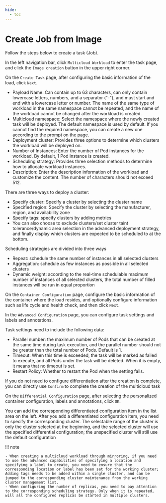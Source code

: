 ```yaml
---
hide:
  - toc
---
```


# Create Job from Image

Follow the steps below to create a task (Job).

In the left navigation bar, click `Multicloud Workload` to enter the task page, and click the `Image creation` button in the upper right corner.

<!--screenshot-->

On the `Create Task` page, after configuring the basic information of the load, click `Next`.

<!--screenshot-->

- Payload Name: Can contain up to 63 characters, can only contain lowercase letters, numbers, and a separator ("-"), and must start and end with a lowercase letter or number. The name of the same type of workload in the same namespace cannot be repeated, and the name of the workload cannot be changed after the workload is created.
- Multicloud namespace: Select the namespace where the newly created task will be deployed. The default namespace is used by default. If you cannot find the required namespace, you can create a new one according to the prompt on the page.
- Deployment cluster: Provides three options to determine which clusters the workload will be deployed on.
- Number of Instances: Enter the number of Pod instances for the workload. By default, 1 Pod instance is created.
- Scheduling strategy: Provides three selection methods to determine how to allocate workload instances.
- Description: Enter the description information of the workload and customize the content. The number of characters should not exceed 512.

There are three ways to deploy a cluster:

- Specify cluster: Specify a cluster by selecting the cluster name
- Specified region: Specify the cluster by selecting the manufacturer, region, and availability zone
- Specify tags: specify clusters by adding metrics
- You can also choose to exclude clusters/set cluster taint tolerance/dynamic area selection in the advanced deployment strategy, and finally display which clusters are expected to be scheduled to at the bottom.

Scheduling strategies are divided into three ways

- Repeat: schedule the same number of instances in all selected clusters
- Aggregation: schedule as few instances as possible in all selected clusters
- Dynamic weight: according to the real-time schedulable maximum number of instances of all selected clusters, the total number of filled instances will be run in equal proportion

On the `Container Configuration` page, configure the basic information of the container where the load resides, and optionally configure information such as life cycle and health check, and then click `Next`.

<!--screenshot-->

In the `Advanced Configuration` page, you can configure task settings and labels and annotations.

<!--screenshot-->

Task settings need to include the following data:

- Parallel number: the maximum number of Pods that can be created at the same time during task execution, and the parallel number should not be greater than the total number of Pods. Default is 1.
- Timeout: When this time is exceeded, the task will be marked as failed to execute, and all Pods under the task will be deleted. When it is empty, it means that no timeout is set.
- Restart Policy: Whether to restart the Pod when the setting fails.

If you do not need to configure differentiation after the creation is complete, you can directly use `Confirm` to complete the creation of the multicloud task

On the `Differential Configuration` page, after selecting the personalized container configuration, labels and annotations, click `OK`.

<!--screenshot-->

You can add the corresponding differentiated configuration item in the list area on the left. After you add a differentiated configuration item, you need to specify the corresponding cluster.
The selectable range of the cluster is only the cluster selected at the beginning, and the selected cluster will use the specified differential configuration; the unspecified cluster will still use the default configuration

!!! note

    - When creating a multicloud workload through mirroring, if you need to use the advanced capabilities of specifying a location and specifying a label to create, you need to ensure that the corresponding location or label has been set for the working cluster;
    Adding tags needs to be added within a single cluster, and can be jumped to the corresponding cluster maintenance from the working cluster management list.
    - When configuring the number of replicas, you need to pay attention to the corresponding scheduling strategy. Only when it is repeated, will all the configured replicas be started in multiple clusters.